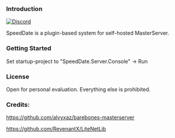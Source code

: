 ### Introduction

[![Discord](https://img.shields.io/discord/413156098993029120.svg)](https://discord.gg/F9hJhcX) 

SpeedDate is a plugin-based system for self-hosted MasterServer.

### Getting Started
Set startup-project to "SpeedDate.Server.Console" -> Run

### License
Open for personal evaluation. Everything else is prohibited.

### Credits:

https://github.com/alvyxaz/barebones-masterserver

https://github.com/RevenantX/LiteNetLib
